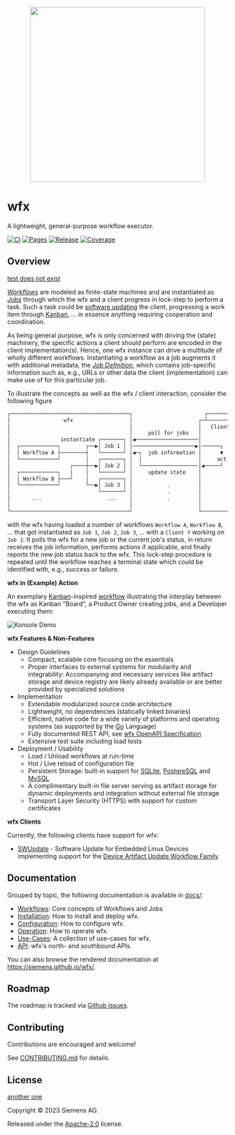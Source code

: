 <p align="center" width="100%"><img src="hugo/static/images/logo.svg" width="400"/></p>

# wfx

A lightweight, general-purpose workflow executor.

[![CI](https://github.com/siemens/wfx/actions/workflows/ci.yml/badge.svg)](https://github.com/siemens/wfx/actions/workflows/ci.yml)
[![Pages](https://github.com/siemens/wfx/actions/workflows/pages.yml/badge.svg)](https://github.com/siemens/wfx/actions/workflows/pages.yml)
[![Release](https://github.com/siemens/wfx/actions/workflows/release.yml/badge.svg)](https://github.com/siemens/wfx/actions/workflows/release.yml)
[![Coverage](https://codecov.io/github/siemens/wfx/coverage.svg?branch=main)](https://codecov.io/github/siemens/wfx?branch=main)

## Overview

[test does not exist](https://www.siemens.com/does-not-exist)

[_Workflows_](docs/workflows.md) are modeled as finite-state machines and are instantiated as [_Jobs_](docs/workflows.md#jobs) through which the wfx and a client progress in lock-step to perform a task.
Such a task could be [software updating](workflow/dau/README.md) the client, progressing a work item through [Kanban](docs/workflows.md#hands-on-playing-kanban), … in essence anything requiring cooperation and coordination.

As being general purpose, wfx is only concerned with driving the (state) machinery, the specific actions a client should perform are encoded in the client implementation(s).
Hence, one wfx instance can drive a multitude of wholly different workflows.
Instantiating a workflow as a job augments it with additional metadata, the [_Job Definition_](docs/workflows.md#jobs), which contains job-specific information such as, e.g., URLs or other data the client (implementation) can make use of for this particular job.

To illustrate the concepts as well as the wfx / client interaction, consider the following figure

```txt
┌──────────────────────────────────────┐                       ┌──────────────┐
│                 wfx                  │                     ┌─┴────────────┐ │
│                                      │                     │   Client Y   │ │
│                                      │     poll for jobs   │              │ │
│                instantiate ┌───────┐ │◀────────────────────│              │ │
│  ┌────────────┐        ┌──▶│ Job 1 │ │────────────────────▶│──────┐       │ │
│  │ Workflow A ├────────┤   └───────┘ │◀─┐  job information │      ▼       │ │
│  └────────────┘        │   ┌───────┐ │  │                  │     act      │ │
│                   ┌────┼──▶│ Job 2 │ │  └──────────────────│◀─────┘       │ │
│  ┌────────────┐   │    │   └───────┘ │     update state    │              │ │
│  │ Workflow B ├───┘    │   ┌───────┐ │                     │              │ │
│  └────────────┘        └──▶│ Job 3 │ │           .         │              │ │
│                            └───────┘ │           .         │              │ │
│       ...                     ...    │           .         │              │ │
│                                      │                     │              ├─┘
└──────────────────────────────────────┘                     └──────────────┘
```

with the wfx having loaded a number of workflows `Workflow A`, `Workflow B`, … that got instantiated as `Job 1`, `Job 2`, `Job 3`, … with a `Client Y` working on `Job 1`: It polls the wfx for a new job or the current job's status, in return receives the job information, performs actions if applicable, and finally reports the new job status back to the wfx. This lock-step procedure is repeated until the workflow reaches a terminal state which could be identified with, e.g., success or failure.

**wfx in (Example) Action**

An exemplary [Kanban](https://en.wikipedia.org/wiki/Kanban)-inspired [workflow](docs/workflows.md#kanban-example-workflow) illustrating the interplay between the wfx as Kanban "Board", a Product Owner creating jobs, and a Developer executing them:

![Konsole Demo](share/demo/kanban/demo.gif)

**wfx Features & Non-Features**

- Design Guidelines
  - Compact, scalable core focusing on the essentials
  - Proper interfaces to external systems for modularity and integrability:
    Accompanying and necessary services like artifact storage and device registry
    are likely already available or are better provided by specialized solutions
- Implementation
  - Extendable modularized source code architecture
  - Lightweight, no dependencies (statically linked binaries)
  - Efficient, native code for a wide variety of platforms and operating systems (as supported by the [Go](https://golang.org/) Language)
  - Fully documented REST API, see [wfx OpenAPI Specification](spec/wfx.openapiv3.yml)
  - Extensive test suite including load tests
- Deployment / Usability
  - Load / Unload workflows at run-time
  - Hot / Live reload of configuration file
  - Persistent Storage: built-in support for [SQLite](https://www.sqlite.org/), [PostgreSQL](https://www.postgresql.org) and [MySQL](https://www.mysql.com)
  - A complimentary built-in file server serving as artifact storage for dynamic deployments and integration without external file storage
  - Transport Layer Security (HTTPS) with support for custom certificates

**wfx Clients**

Currently, the following clients have support for wfx:

- [SWUpdate](https://github.com/sbabic/swupdate) - Software Update for Embedded Linux Devices implementing support for the [Device Artifact Update Workflow Family](workflow/dau/README.md)

## Documentation

Grouped by topic, the following documentation is available in [docs/](docs/):

- [Workflows](docs/workflows.md): Core concepts of Workflows and Jobs
- [Installation](docs/installation.md): How to install and deploy wfx.
- [Configuration](docs/configuration.md): How to configure wfx.
- [Operation](docs/operations.md): How to operate wfx.
- [Use-Cases](docs/use-cases.md): A collection of use-cases for wfx.
- [API](docs/operations.md#api): wfx's north- and southbound APIs.

You can also browse the rendered documentation at <https://siemens.github.io/wfx/>.

## Roadmap

The roadmap is tracked via [Github issues](https://github.com/siemens/wfx/issues).

## Contributing

Contributions are encouraged and welcome!

See [CONTRIBUTING.md](CONTRIBUTING.md) for details.

## License

[another one](https://www.google.com/does-not-exist)

Copyright ©️ 2023 Siemens AG.

Released under the [Apache-2.0](LICENSE) license.
